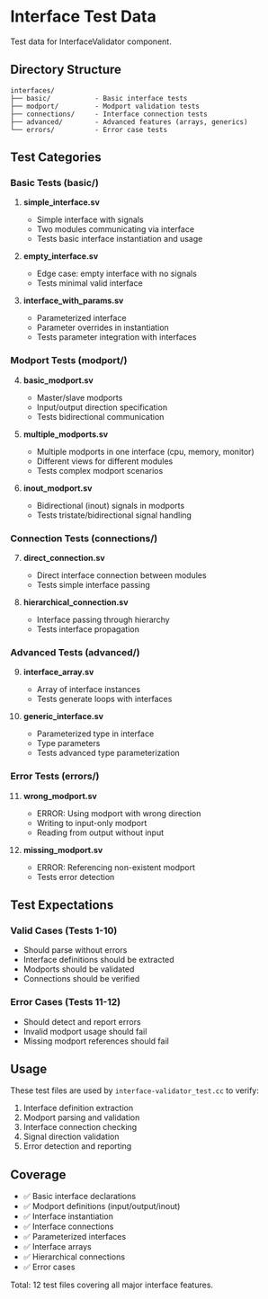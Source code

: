 # Interface Test Data

Test data for InterfaceValidator component.

## Directory Structure

```
interfaces/
├── basic/           - Basic interface tests
├── modport/         - Modport validation tests
├── connections/     - Interface connection tests
├── advanced/        - Advanced features (arrays, generics)
└── errors/          - Error case tests
```

## Test Categories

### Basic Tests (basic/)

1. **simple_interface.sv**
   - Simple interface with signals
   - Two modules communicating via interface
   - Tests basic interface instantiation and usage

2. **empty_interface.sv**
   - Edge case: empty interface with no signals
   - Tests minimal valid interface

3. **interface_with_params.sv**
   - Parameterized interface
   - Parameter overrides in instantiation
   - Tests parameter integration with interfaces

### Modport Tests (modport/)

4. **basic_modport.sv**
   - Master/slave modports
   - Input/output direction specification
   - Tests bidirectional communication

5. **multiple_modports.sv**
   - Multiple modports in one interface (cpu, memory, monitor)
   - Different views for different modules
   - Tests complex modport scenarios

6. **inout_modport.sv**
   - Bidirectional (inout) signals in modports
   - Tests tristate/bidirectional signal handling

### Connection Tests (connections/)

7. **direct_connection.sv**
   - Direct interface connection between modules
   - Tests simple interface passing

8. **hierarchical_connection.sv**
   - Interface passing through hierarchy
   - Tests interface propagation

### Advanced Tests (advanced/)

9. **interface_array.sv**
   - Array of interface instances
   - Tests generate loops with interfaces

10. **generic_interface.sv**
    - Parameterized type in interface
    - Type parameters
    - Tests advanced type parameterization

### Error Tests (errors/)

11. **wrong_modport.sv**
    - ERROR: Using modport with wrong direction
    - Writing to input-only modport
    - Reading from output without input

12. **missing_modport.sv**
    - ERROR: Referencing non-existent modport
    - Tests error detection

## Test Expectations

### Valid Cases (Tests 1-10)
- Should parse without errors
- Interface definitions should be extracted
- Modports should be validated
- Connections should be verified

### Error Cases (Tests 11-12)
- Should detect and report errors
- Invalid modport usage should fail
- Missing modport references should fail

## Usage

These test files are used by `interface-validator_test.cc` to verify:
1. Interface definition extraction
2. Modport parsing and validation
3. Interface connection checking
4. Signal direction validation
5. Error detection and reporting

## Coverage

- ✅ Basic interface declarations
- ✅ Modport definitions (input/output/inout)
- ✅ Interface instantiation
- ✅ Interface connections
- ✅ Parameterized interfaces
- ✅ Interface arrays
- ✅ Hierarchical connections
- ✅ Error cases

Total: 12 test files covering all major interface features.


